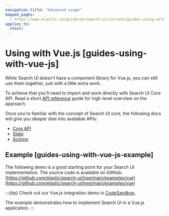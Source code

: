```yaml
---
navigation_title: "Advanced usage"
mapped_pages:
  - https://www.elastic.co/guide/en/search-ui/current/guides-using-with-vue-js.html
applies_to:
  stack:
---
```


# Using with Vue.js [guides-using-with-vue-js]

While Search UI doesn’t have a component library for Vue.js, you can still use them together, just with a little extra work.

To achieve that you’ll need to import and work directly with Search UI Core API. Read a short [API reference](/reference/api-reference.md) guide for high-level overview on the approach.

Once you’re familiar with the concept of Search UI core, the following docs will give you deeper dive into available APIs:

- [Core API](/reference/api-core-configuration.md)
- [State](/reference/api-core-state.md)
- [Actions](/reference/api-core-actions.md)

## Example [guides-using-with-vue-js-example]

The following demo is a good starting point for your Search UI implementation. The source code is available on GitHub: [https://github.com/elastic/search-ui/tree/main/examples/vue](https://github.com/elastic/search-ui/tree/main/examples/vue)

:::{tip}
Check out our Vue.js integration demo in [CodeSandbox](https://codesandbox.io/embed/github/elastic/search-ui/tree/main/examples/vue).

The example demonstrates how to implement Search UI in a Vue.js application.
:::
